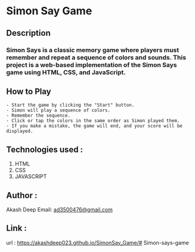 # Simon Say Game

## Description
### Simon Says is a classic memory game where players must remember and repeat a sequence of colors and sounds. This project is a web-based implementation of the Simon Says game using HTML, CSS, and JavaScript.

## How to Play
    - Start the game by clicking the "Start" button.
    - Simon will play a sequence of colors.
    - Remember the sequence.
    - Click or tap the colors in the same order as Simon played them.
    - If you make a mistake, the game will end, and your score will be displayed.


## Technologies used :
   1. HTML
   2. CSS
   3. JAVASCRIPT

## Author :
   Akash Deep
   Email: ad3500476@gmail.com

## Link :
   url : https://akashdeep023.github.io/SimonSay_Game/# Simon-says-game
